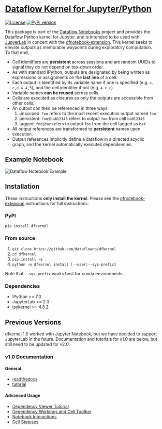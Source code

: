 # [Dataflow Kernel for Jupyter/Python](http://github.com/dataflownb/dfkernel/)

[![License](https://img.shields.io/badge/License-BSD3-blue.svg)](https://github.com/dataflownb/dfkernel/blob/master/LICENSE)
[![PyPI version](https://badge.fury.io/py/dfkernel.svg)](https://badge.fury.io/py/dfkernel)
<!--
[![Build Status](https://travis-ci.org/dataflownb/dfkernel.svg?branch=master)](https://travis-ci.org/dataflownb/dfkernel)
[![Documentation Status](https://readthedocs.org/projects/dfkernel/badge)](http://dfkernel.readthedocs.io/)
[![Binder](https://mybinder.org/badge.svg)](https://mybinder.org/v2/gh/dataflownb/dfexamples/master)
-->

This package is part of the [Dataflow Notebooks](https://dataflownb.github.io) project and provides the Dataflow Python kernel for Jupyter, and is intended to be used with [JupyerLab](https://github.com/jupyterlab/jupyterlab/)
in concert with the [dfnotebook-extension](https://github.com/dataflownb/dfnotebook-extension).
This kernel seeks to elevate *outputs* as memorable waypoints during exploratory computation. To that end,

- Cell identifiers are **persistent** across sessions and are random UUIDs to signal they do not depend on top-down order.
- As with standard IPython, outputs are designated by being written as expressions or assignments on the **last line** of a cell.
- Each output is identified by its variable name if one is specified (e.g. `a`, `c,d = 4,5`), and the cell identifier if not (e.g. `4 + c`)
- Variable names **can be reused** across cells.
- Cells are executed as closures so only the outputs are accessible from other cells.
- An output can then be referenced in three ways:
    1. unscoped: `foo` refers to the most recent execution output named `foo`
    2. persistent: `foo$ba012345` refers to output `foo` from cell `ba012345`
    3. tagged: `foo$bar` refers to output `foo` from the cell tagged as `bar`
- All output references are transformed to **persistent** names upon execution.
- Output references implicitly define a dataflow in a directed acyclic graph, and the kernel automatically executes dependencies.

## Example Notebook

![Dataflow Notebook Example](https://dataflownb.github.io/assets/images/dfnotebook.svg)

## Installation

These instructions **only install the kernel**. Please see the 
[dfnotebook-extension](https://github.com/dataflownb/dfnotebook-extension)
instructions for full instructions.

### PyPI

`pip install dfkernel`

### From source

1. `git clone https://github.com/dataflownb/dfkernel`
2. `cd dfkernel`
3. `pip install -e .`
4. `python -m dfkernel install [--user|--sys-prefix]`

Note that `--sys-prefix` works best for conda environments.

### Dependencies

* IPython >= 7.0
* JupyterLab >= 2.0
* ipykernel >= 4.8.2

## Previous Versions

dfkernel 1.0 worked with Jupyter Notebook, but we have decided to support JupyterLab in the future. Documentation and tutorials for v1.0 are below, but still need to be updated for v2.0.

### v1.0 Documentation

#### General
- [readthedocs](http://dfkernel.readthedocs.io/en/latest/)
- [tutorial](http://dfkernel.readthedocs.io/en/latest/dfkernel-tutorial.html)

#### Advanced Usage
- [Dependency Viewer Tutorial](http://dfkernel.readthedocs.io/en/latest/dep-view-tutorial.html)
- [Dependency Workings and Cell Toolbar](http://dfkernel.readthedocs.io/en/latest/dependency-cell-toolbar.html)
- [Notebook Interactions](http://dfkernel.readthedocs.io/en/latest/notebook-interactions.html)
- [Cell Statuses](http://dfkernel.readthedocs.io/en/latest/dfkernel-statuses.html)